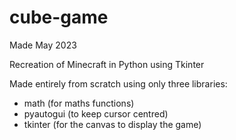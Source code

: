 # cube-game

Made May 2023

Recreation of Minecraft in Python using Tkinter

Made entirely from scratch using only three libraries:
- math (for maths functions)
- pyautogui (to keep cursor centred)
- tkinter (for the canvas to display the game)
